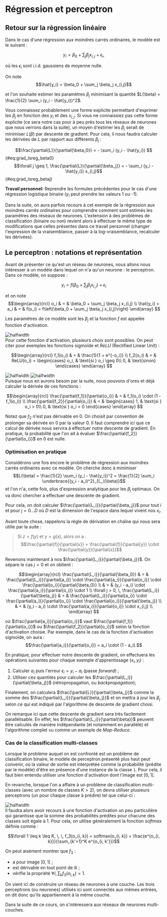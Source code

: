 # Régression et perceptron

## Retour sur la régression linéaire

Dans le cas d'une régression aux moindres carrés ordinaires, le modèle est le suivant :

$$y_i = \beta_0 + \sum_j \beta_j x_{i,j} + \epsilon_i,$$

où les $\epsilon_i$ sont i.i.d. gaussiens de moyenne nulle.


On note
$$\hat{y_i} = \beta_0 + \sum_j \beta_j x_{i,j}$$

et l'on souhaite estimer les paramètres $\beta_j$ minimisant la quantité $L(\beta) = \frac{1}{2} \sum_i (y_i - \hat{y_i})^2$.

Vous connaissez probablement une forme explicite permettant d'exprimer les $\beta_j$ en fonction des $y_i$ et des $x_{i,j}$.
Si vous ne connaissiez pas cette forme explicite (ce sera notre cas pour à peu près tous les réseaux de neurones que nous verrons dans la suite), un moyen d'estimer les $\beta_j$ serait de minimiser $L(\beta)$ par descente de gradient.
Pour cela, il nous faudra calculer les dérivées de $L$ par rapport aux différents $\beta_j$ :

$$\frac{\partial{L}}{\partial{\beta_0}} = - \sum_i (y_i - \hat{y_i}) $$ {#eq:grad_lsreg_beta0}
$$\forall j \geq 1, \frac{\partial{L}}{\partial{\beta_j}} = - \sum_i (y_i - \hat{y_i}) x_{i,j}$$ {#eq:grad_lsreg_betaj}

**Travail personnel:** Reprendre les formules précédentes pour le cas d'une régression logistique binaire ($y_i$ peut prendre les valeurs 1 ou -1).

Dans la suite, on aura parfois recours à cet exemple de la régression aux moindres carrés ordinaires pour comprendre comment sont estimés les paramètres des réseaux de neurones.
L'extension à des problèmes de classification (binaire ou non) revient alors à effectuer le même type de modifications que celles présentes dans ce travail personnel (changer l'expression de la vraisemblance, passer à la log-vraisemblance, recalculer les dérivées).

## Le perceptron : notations et représentation

Avant de présenter ce qu'est un réseau de neurones, nous allons nous intéresser à un modèle dans lequel on n'a qu'un neurone : le perceptron.
Dans ce modèle, on suppose :

$$y_i = f\left(\beta_0 + \sum_j \beta_j x_{i,j}\right) + \epsilon_i$$

et on note
$$\begin{array}{rcl}
  o_i & = & \beta_0 + \sum_j \beta_j x_{i,j} \\
  \hat{y_i} = a_i & = & f(o_i) = f\left(\beta_0 + \sum_j \beta_j x_{i,j}\right)
\end{array}
$$


Les paramètres de ce modèle sont les $\beta_j$ et la fonction $f$ est appelée fonction d'activation.

![halfwidth](img/tikz_perceptron.png "Représentation d'un perceptron")
<br />
Pour cette fonction d'activation, plusieurs choix sont possibles.
On peut citer pour exemples les fonctions sigmoïde et _ReLU_ (Rectified Linear Unit) :

$$\begin{array}{rcl}
  f_1(o_i) & = & \frac{1}{1 + e^{-o_i}} \\
  f_2(o_i) & = & ReLU(o_i) = \begin{cases} o_i, & \text{si } o_i \geq 0\\
                                   0, & \text{sinon}
                     \end{cases}
\end{array}
$$

![halfwidth](img/sigmoid.png "Fonction sigmoïde")
![halfwidth](img/relu.png "Fonction ReLU")
<br />
Puisque nous en aurons besoin par la suite, nous pouvons d'ores et déjà calculer la dérivée de ces fonctions :

$$\begin{array}{rcl}
  \frac{\partial{f_1}}{\partial{o_i}} & = & f_1(o_i) \cdot (1 - f_1(o_i)) \\
  \frac{\partial{f_2}}{\partial{o_i}} & = & \begin{cases} 1, & \text{si } o_i > 0\\
                                   0, & \text{si } o_i < 0
                     \end{cases}
\end{array}
$$

Notez que $f_2$ n'est pas dérivable en 0.
On choisit par convention de prolonger sa dérivée en 0 par la valeur 0.
Il faut comprendre ici que ce calcul de dérivée nous servira à effectuer notre descente de gradient.
En pratique, la probabilité que l'on ait à évaluer $\frac{\partial{f_2}}{\partial{o_i}}$ en 0 est nulle.

### Optimisation en pratique

Considérons une fois encore le problème de régression aux moindres carrés ordinaires avec ce modèle.
On cherche donc à minimiser
$$L(\beta) = \frac{1}{2} \sum_i (y_i - \hat{y_i})^2 = \frac{1}{2} \sum_i \underbrace{(y_i - a_i)^2}_{L_i(\beta)}$$
et l'on n'a, cette fois, plus d'expression analytique pour les $\beta_j$ optimaux.
On va donc chercher à effectuer une descente de gradient.

Pour cela, on doit calculer $\frac{\partial{L_i}}{\partial{\beta_j}}$ pour tout $i$ et pour $j = 0 \dots D$ où $D$ est la dimension de l'espace dans lequel vivent nos $x_i$.

Avant toute chose, rappelons la règle de dérivation en chaîne qui nous sera utilie par la suite :

> Si $z=f(y)$ et $y=g(x)$, alors on a :
> $$\frac{\partial{f}}{\partial{x}} = \frac{\partial{f}}{\partial{y}} \cdot \frac{\partial{y}}{\partial{x}}$$

Revenons maintenant à nos $\frac{\partial{L_i}}{\partial{\beta_j}}$.
On sépare le cas $j=0$ et on obtient :

$$\begin{array}{rcl}
  \frac{\partial{L_i}}{\partial{\beta_0}} & = & \frac{\partial{L_i}}{\partial{a_i}} \cdot \frac{\partial{a_i}}{\partial{o_i}} \cdot \frac{\partial{o_i}}{\partial{\beta_0}} \\
  & = & (y_i - a_i) \cdot \frac{\partial{a_i}}{\partial{o_i}} \cdot 1 \\
    \forall j > 0, \, \frac{\partial{L_i}}{\partial{\beta_j}} & = & \frac{\partial{L_i}}{\partial{a_i}} \cdot \frac{\partial{a_i}}{\partial{o_i}} \cdot \frac{\partial{o_i}}{\partial{\beta_j}} \\
    & = & (y_i - a_i) \cdot \frac{\partial{a_i}}{\partial{o_i}} \cdot x_{i,j} \\
 \end{array}
$$

où $\frac{\partial{a_i}}{\partial{o_i}}$ vaut $\frac{\partial{f_1}}{\partial{o_i}}$ ou $\frac{\partial{f_2}}{\partial{o_i}}$ selon la fonction d'activation choisie.
Par exemple, dans le cas de la fonction d'activation sigmoïde, on aura :
$$\frac{\partial{a_i}}{\partial{o_i}} = a_i \cdot (1 - a_i).$$

En pratique, pour effectuer notre descente de gradient, on effectuera les opérations suivantes pour chaque exemple d'apprentissage $(x_i, y_i)$ :

1. Calculer $a_i$ puis l'erreur $\epsilon_i = y_i - a_i$ (passe _forward_) ;
2. Utiliser ces quantités pour calculer les $\frac{\partial{L_i}}{\partial{\beta_j}}$ (rétropropagation, ou _backpropagation_);

Finalement, on calculera $\frac{\partial{L}}{\partial{\beta_j}}$ comme la somme des $\frac{\partial{L_i}}{\partial{\beta_j}}$ et on mettra à jour les $\beta_j$ selon ce qui est indiqué par l'algorithme de descente de gradient choisi.

On remarque ici que cette descente de gradient sera très facilement parallélisable.
En effet, les $\frac{\partial{L_i}}{\partial{\beta}}$ peuvent être calculés de manière indépendante (et notamment en parallèle) et l'algorithme complet vu comme un exemple de _Map-Reduce_.

### Cas de la classification multi-classes

Lorsque le problème auquel on est confronté est un problème de classification binaire, le modèle de perceptron présenté plus haut peut convenir, où la valeur de sortie est interprétée comme la probabilité (prédite par le modèle) d'être en présence d'une instance de la classe `1`.
Pour cela, il faut bien entendu utiliser une fonction d'activation dont l'image est $[0, 1]$.

En revanche, lorsque l'on a affaire à un problème de classification multi-classes (avec un nombre de classes $K > 2$), on devra utiliser plusieurs perceptrons (un pour chaque classe à prédire) tel que celui-ci :

![halfwidth](img/tikz_perceptron_multiclass.png "Cas d'un problème à 3 classes")
<br />
Il faudra alors avoir recours à une fonction d'activation un peu particulière qui garantisse que la somme des probabilités prédites pour chacune des classes soit égale à 1.
Pour cela, on utilise généralement la fonction $softmax$ définie comme :

$$\forall 1 \leq k \leq K, \, \, f_3(o_{i, k}) =  softmax(o_{i, k}) = \frac{e^{o_{i, k}}}{\sum_{k'=1}^K e^{o_{i, k'}}}$$

On peut aisément montrer que $f_3$ :

* a pour image $]0, 1[$ ;
* est dérivable en tout point de $\mathbb{R}$ ;
* vérifie la propriété $\forall i, \, \sum_k f_3(o_{i, k}) = 1$.

On vient ici de construire un réseau de neurones à une couche.
Les trois perceptrons (ou neurones) utilisés ici sont connectés aux mêmes entrées, on dit donc qu'ils appartiennent à la même couche.

Dans la suite de ce cours, on s'intéressera aux réseaux de neurones multi-couches.
